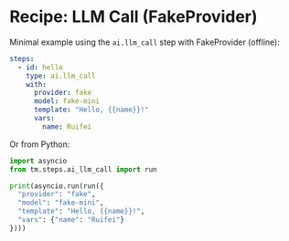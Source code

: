 # Recipe: LLM Call (FakeProvider)

Minimal example using the `ai.llm_call` step with FakeProvider (offline):

```yaml
steps:
  - id: hello
    type: ai.llm_call
    with:
      provider: fake
      model: fake-mini
      template: "Hello, {{name}}!"
      vars:
        name: Ruifei
```

Or from Python:

```python
import asyncio
from tm.steps.ai_llm_call import run

print(asyncio.run(run({
  "provider": "fake",
  "model": "fake-mini",
  "template": "Hello, {{name}}!",
  "vars": {"name": "Ruifei"}
})))
```
